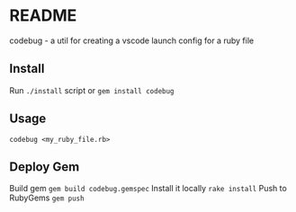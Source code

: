 # README
codebug - a util for creating a vscode launch config for a ruby file

## Install
Run `./install` script
or
`gem install codebug`

## Usage
`codebug <my_ruby_file.rb>`

## Deploy Gem
Build gem
`gem build codebug.gemspec`
Install it locally
`rake install`
Push to RubyGems
`gem push`

